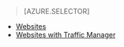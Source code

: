 > [AZURE.SELECTOR]
- [Websites](/en-us/documentation/articles/web-sites-custom-domain-name/)
- [Websites with Traffic Manager](/en-us/documentation/articles/web-sites-traffic-manager-custom-domain-name/)